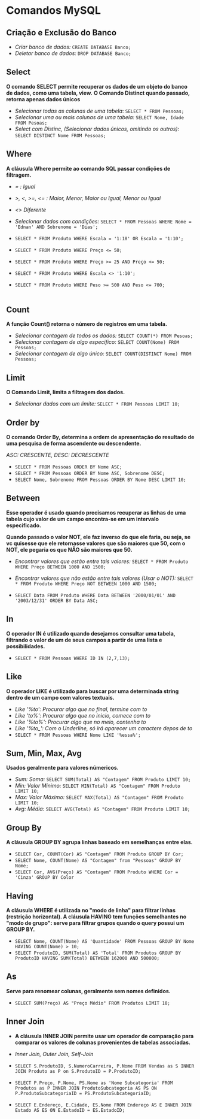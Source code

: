 
# Comandos MySQL 

## Criação e Exclusão do Banco

* *Criar banco de dados:* `CREATE DATABASE Banco;`
* *Deletar banco de dados:* `DROP DATABASE Banco;`

## Select 

**O comando SELECT permite recuperar os dados de um objeto do banco de dados, como uma tabela, view.**
**O Comando Distinct quando passado, retorna apenas dados únicos**

* *Selecionar todas as colunas de uma tabela*: `SELECT * FROM Pessoas;`
* *Selecionar uma ou mais colunas de uma tabela:* `SELECT Nome, Idade FROM Pesoas;`
* *Select com Distinc, (Selecionar dados únicos, omitindo os outros):* `SELECT DISTINCT Nome FROM Pessoas;`

## Where 

**A cláusula Where permite ao comando SQL passar condições de filtragem.**

* *= : Igual*
* *>, <, >=, <= : Maior, Menor, Maior ou Igual, Menor ou Igual*
* *<> Diferente*

* *Selecionar dados com condições:* `SELECT * FROM Pessoas WHERE Nome = 'Ednan' AND Sobrenome = 'Dias';`
* `SELECT * FROM Produto WHERE Escala = '1:18' OR Escala = '1:10';`
* `SELECT * FROM Produto WHERE Preço <= 50;`
* `SELECT * FROM Produto WHERE Preço >= 25 AND Preço <= 50;`
* `SELECT * FROM Produto WHERE Escala <> '1:10';`
* `SELECT * FROM Produto WHERE Peso >= 500 AND Peso <= 700;` <br><br>

## Count 

**A função Count() retorna o número de registros em uma tabela.**

* *Selecionar contagem de todos os dados:* `SELECT COUNT(*) FROM Pesoas;`
* *Selecionar contagem de algo especifíco:* `SELECT COUNT(Nome) FROM Pessoas;`
* *Selecionar contagem de algo único:* `SELECT COUNT(DISTINCT Nome) FROM Pessoas;`

## Limit 

**O Comando Limit, limita a filtragem dos dados.**

* *Selecionar dados com um limite:* `SELECT * FROM Pessoas LIMIT 10;`

## Order by

**O comando Order By, determina a ordem de apresentação do resultado de uma pesquisa de forma ascendente ou descendente.**

 *ASC: CRESCENTE, DESC: DECRESCENTE*
* `SELECT * FROM Pessoas ORDER BY Nome ASC;`
* `SELECT * FROM Pessoas ORDER BY Nome ASC, Sobrenome DESC;`
* `SELECT Nome, Sobrenome FROM Pessoas ORDER BY Nome DESC LIMIT 10;`

## Between 

**Esse operador é usado quando precisamos recuperar as linhas de uma tabela cujo valor de um campo encontra-se em um intervalo especificado.**

**Quando passado o valor NOT, ele faz inverso do que ele faria, ou seja, se vc quisesse que ele retornasse valores que são maiores que 50, com o NOT, ele pegaria os que NÂO são maiores que 50.**

* *Encontrar valores que estão entre tais valores:* `SELECT * FROM Produto WHERE Preço BETWEEN 1000 AND 1500;`
* *Encontrar valores que não estão entre tais valores (Usar o NOT):* `SELECT * FROM Produto WHERE Preço NOT BETWEEN 1000 AND 1500;`

* `SELECT Data FROM Produto WHERE Data BETWEEN '2000/01/01' AND '2003/12/31' ORDER BY Data ASC;`

## In 

**O operador IN é utilizado quando desejamos consultar uma tabela, filtrando o valor de um de seus campos a partir de uma lista e possibilidades.**

* `SELECT * FROM Pessoas WHERE ID IN (2,7,13);`

## Like 

**O operador LIKE é utilizado para buscar por uma determinada string dentro de um campo com valores textuais.**

* *Like '%to': Procurar algo que no final, termine com to*
* *Like 'to%': Procurar algo que no inicio, comece com to*
* *Like '%to%': Procurar algo que no meio, contenha to*
* *Like '%to_': Com o Underline, só irá aparecer um caractere depos de to*
* `SELECT * FROM Pessoas WHERE Nome LIKE '%essa%';`


## Sum, Min, Max, Avg

**Usados geralmente para valores númericos.**

* *Sum: Soma:* `SELECT SUM(Total) AS "Contagem" FROM Produto LIMIT 10;`
* *Min: Valor Mínimo:* `SELECT MIN(Total) AS "Contagem" FROM Produto LIMIT 10;`
* *Max: Valor Máximo:* `SELECT MAX(Total) AS "Contagem" FROM Produto LIMIT 10;`
* *Avg: Média:* `SELECT AVG(Total) AS "Contagem" FROM Produto LIMIT 10;`

## Group By 

**A cláusula GROUP BY agrupa linhas baseado em semelhanças entre elas.**

* `SELECT Cor, COUNT(Cor) AS "Contagem" FROM Produto GROUP BY Cor;`
* `SELECT Nome, COUNT(Nome) AS "Contagem" from "Pessoas" GROUP BY Nome;`
* `SELECT Cor, AVG(Preço) AS "Contagem" FROM Produto WHERE Cor = 'Cinza' GROUP BY Color`

## Having 

**A cláusula WHERE é utilizada no "modo de linha" para filtrar linhas (restrição horizontal). A cláusula HAVING tem funções semelhantes no "modo de grupo": serve para filtrar grupos quando o query possui um GROUP BY.**

* `SELECT Nome, COUNT(Nome) AS 'Quantidade' FROM Pessoas GROUP BY Nome HAVING COUNT(Nome) > 10;`
* `SELECT ProdutoID, SUM(Total) AS 'Total' FROM Produtos GROUP BY ProdutoID HAVING SUM(Total) BETWEEN 162000 AND 500000;`

## As 

**Serve para renomear colunas, geralmente sem nomes definidos.**

* `SELECT SUM(Preço) AS "Preço Médio" FROM Produtos LIMIT 10;`


## Inner Join
* **A cláusula INNER JOIN permite usar um operador de comparação para comparar os valores de colunas provenientes de tabelas associadas.**

* *Inner Join, Outer Join, Self-Join*

* `SELECT S.ProdutoID, S.NumeroCarreira, P.Nome FROM Vendas as S INNER JOIN Produto as P on S.ProdutoID = P.ProdutoID;`

* `SELECT P.Preço, P.Nome, PS.Nome as 'Nome Subcategoria' FROM Produtos as P INNER JOIN ProdutoSubcategoria AS PS ON P.ProdutoSubcategoriaID = PS.ProdutoSubcategoriaID;`

* `SELECT E.Endereço, E.Cidade, ES.Nome FROM Endereço AS E INNER JOIN Estado AS ES ON E.EstadoID = ES.EstadoID;`


